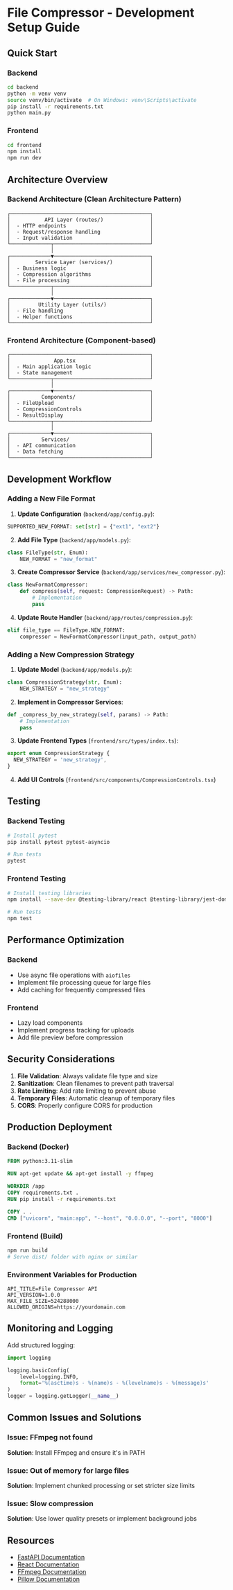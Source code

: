 # File Compressor - Development Setup Guide

## Quick Start

### Backend
```bash
cd backend
python -m venv venv
source venv/bin/activate  # On Windows: venv\Scripts\activate
pip install -r requirements.txt
python main.py
```

### Frontend
```bash
cd frontend
npm install
npm run dev
```

## Architecture Overview

### Backend Architecture (Clean Architecture Pattern)

```
┌─────────────────────────────────────────────┐
│           API Layer (routes/)               │
│  - HTTP endpoints                           │
│  - Request/response handling                │
│  - Input validation                         │
└─────────────┬───────────────────────────────┘
              │
┌─────────────▼───────────────────────────────┐
│        Service Layer (services/)            │
│  - Business logic                           │
│  - Compression algorithms                   │
│  - File processing                          │
└─────────────┬───────────────────────────────┘
              │
┌─────────────▼───────────────────────────────┐
│         Utility Layer (utils/)              │
│  - File handling                            │
│  - Helper functions                         │
└─────────────────────────────────────────────┘
```

### Frontend Architecture (Component-based)

```
┌─────────────────────────────────────────────┐
│              App.tsx                        │
│  - Main application logic                   │
│  - State management                         │
└─────────────┬───────────────────────────────┘
              │
┌─────────────▼───────────────────────────────┐
│          Components/                        │
│  - FileUpload                               │
│  - CompressionControls                      │
│  - ResultDisplay                            │
└─────────────┬───────────────────────────────┘
              │
┌─────────────▼───────────────────────────────┐
│          Services/                          │
│  - API communication                        │
│  - Data fetching                            │
└─────────────────────────────────────────────┘
```

## Development Workflow

### Adding a New File Format

1. **Update Configuration** (`backend/app/config.py`):
```python
SUPPORTED_NEW_FORMAT: set[str] = {"ext1", "ext2"}
```

2. **Add File Type** (`backend/app/models.py`):
```python
class FileType(str, Enum):
    NEW_FORMAT = "new_format"
```

3. **Create Compressor Service** (`backend/app/services/new_compressor.py`):
```python
class NewFormatCompressor:
    def compress(self, request: CompressionRequest) -> Path:
        # Implementation
        pass
```

4. **Update Route Handler** (`backend/app/routes/compression.py`):
```python
elif file_type == FileType.NEW_FORMAT:
    compressor = NewFormatCompressor(input_path, output_path)
```

### Adding a New Compression Strategy

1. **Update Model** (`backend/app/models.py`):
```python
class CompressionStrategy(str, Enum):
    NEW_STRATEGY = "new_strategy"
```

2. **Implement in Compressor Services**:
```python
def _compress_by_new_strategy(self, params) -> Path:
    # Implementation
    pass
```

3. **Update Frontend Types** (`frontend/src/types/index.ts`):
```typescript
export enum CompressionStrategy {
  NEW_STRATEGY = 'new_strategy',
}
```

4. **Add UI Controls** (`frontend/src/components/CompressionControls.tsx`)

## Testing

### Backend Testing
```bash
# Install pytest
pip install pytest pytest-asyncio

# Run tests
pytest
```

### Frontend Testing
```bash
# Install testing libraries
npm install --save-dev @testing-library/react @testing-library/jest-dom

# Run tests
npm test
```

## Performance Optimization

### Backend
- Use async file operations with `aiofiles`
- Implement file processing queue for large files
- Add caching for frequently compressed files

### Frontend
- Lazy load components
- Implement progress tracking for uploads
- Add file preview before compression

## Security Considerations

1. **File Validation**: Always validate file type and size
2. **Sanitization**: Clean filenames to prevent path traversal
3. **Rate Limiting**: Add rate limiting to prevent abuse
4. **Temporary Files**: Automatic cleanup of temporary files
5. **CORS**: Properly configure CORS for production

## Production Deployment

### Backend (Docker)
```dockerfile
FROM python:3.11-slim

RUN apt-get update && apt-get install -y ffmpeg

WORKDIR /app
COPY requirements.txt .
RUN pip install -r requirements.txt

COPY . .
CMD ["uvicorn", "main:app", "--host", "0.0.0.0", "--port", "8000"]
```

### Frontend (Build)
```bash
npm run build
# Serve dist/ folder with nginx or similar
```

### Environment Variables for Production
```env
API_TITLE=File Compressor API
API_VERSION=1.0.0
MAX_FILE_SIZE=524288000
ALLOWED_ORIGINS=https://yourdomain.com
```

## Monitoring and Logging

Add structured logging:
```python
import logging

logging.basicConfig(
    level=logging.INFO,
    format='%(asctime)s - %(name)s - %(levelname)s - %(message)s'
)
logger = logging.getLogger(__name__)
```

## Common Issues and Solutions

### Issue: FFmpeg not found
**Solution**: Install FFmpeg and ensure it's in PATH

### Issue: Out of memory for large files
**Solution**: Implement chunked processing or set stricter size limits

### Issue: Slow compression
**Solution**: Use lower quality presets or implement background jobs

## Resources

- [FastAPI Documentation](https://fastapi.tiangolo.com/)
- [React Documentation](https://react.dev/)
- [FFmpeg Documentation](https://ffmpeg.org/documentation.html)
- [Pillow Documentation](https://pillow.readthedocs.io/)
